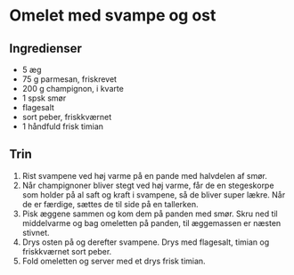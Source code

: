 # Omelet med svampe og ost

## Ingredienser
- 5 æg
- 75 g parmesan, friskrevet
- 200 g champignon, i kvarte
- 1 spsk smør
- flagesalt
- sort peber, friskkværnet
- 1 håndfuld frisk timian

## Trin
1. Rist svampene ved høj varme på en pande med halvdelen af smør.
2. Når champignoner bliver stegt ved høj varme, får de en stegeskorpe som holder på al saft og kraft i svampene, så de bliver super lækre. Når de er færdige, sættes de til side på en tallerken.
3. Pisk æggene sammen og kom dem på panden med smør. Skru ned til middelvarme og bag omeletten på panden, til æggemassen er næsten stivnet.
4. Drys osten på og derefter svampene. Drys med flagesalt, timian og friskkværnet sort peber.
5. Fold omeletten og server med et drys frisk timian.